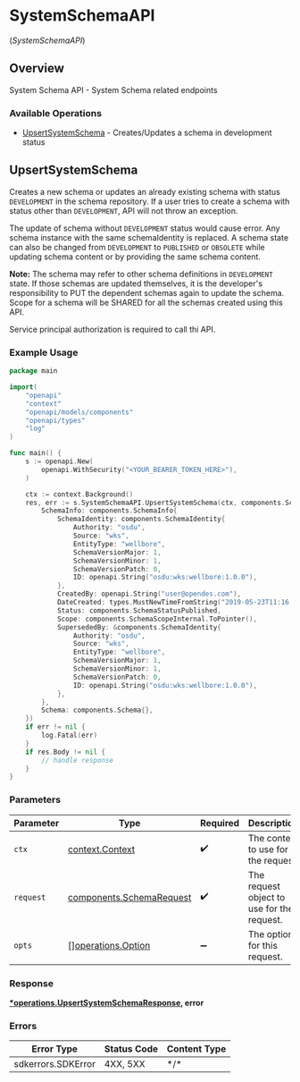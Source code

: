 # SystemSchemaAPI
(*SystemSchemaAPI*)

## Overview

System Schema API - System Schema related endpoints

### Available Operations

* [UpsertSystemSchema](#upsertsystemschema) - Creates/Updates a schema in development status

## UpsertSystemSchema

Creates a new schema or updates an already existing schema with status `DEVELOPMENT` in the schema repository. If a user tries to create a schema with status other than `DEVELOPMENT`, API will not throw an exception. <p>The update of schema without `DEVELOPMENT` status would cause error. Any schema instance with the same schemaIdentity is replaced. A schema state can also be changed from `DEVELOPMENT` to `PUBLISHED` or `OBSOLETE` while updating schema content or by providing the same schema content.</p> <p>**Note:** The schema may refer to other schema definitions in `DEVELOPMENT` state. If those schemas are updated themselves, it is the developer's responsibility to PUT the dependent schemas again to update the schema. Scope for a schema will be SHARED for all the schemas created using this API.</p><p>Service principal authorization is required to call thi API.</p>

### Example Usage

```go
package main

import(
	"openapi"
	"context"
	"openapi/models/components"
	"openapi/types"
	"log"
)

func main() {
    s := openapi.New(
        openapi.WithSecurity("<YOUR_BEARER_TOKEN_HERE>"),
    )

    ctx := context.Background()
    res, err := s.SystemSchemaAPI.UpsertSystemSchema(ctx, components.SchemaRequest{
        SchemaInfo: components.SchemaInfo{
            SchemaIdentity: components.SchemaIdentity{
                Authority: "osdu",
                Source: "wks",
                EntityType: "wellbore",
                SchemaVersionMajor: 1,
                SchemaVersionMinor: 1,
                SchemaVersionPatch: 0,
                ID: openapi.String("osdu:wks:wellbore:1.0.0"),
            },
            CreatedBy: openapi.String("user@opendes.com"),
            DateCreated: types.MustNewTimeFromString("2019-05-23T11:16:03Z"),
            Status: components.SchemaStatusPublished,
            Scope: components.SchemaScopeInternal.ToPointer(),
            SupersededBy: &components.SchemaIdentity{
                Authority: "osdu",
                Source: "wks",
                EntityType: "wellbore",
                SchemaVersionMajor: 1,
                SchemaVersionMinor: 1,
                SchemaVersionPatch: 0,
                ID: openapi.String("osdu:wks:wellbore:1.0.0"),
            },
        },
        Schema: components.Schema{},
    })
    if err != nil {
        log.Fatal(err)
    }
    if res.Body != nil {
        // handle response
    }
}
```

### Parameters

| Parameter                                                            | Type                                                                 | Required                                                             | Description                                                          |
| -------------------------------------------------------------------- | -------------------------------------------------------------------- | -------------------------------------------------------------------- | -------------------------------------------------------------------- |
| `ctx`                                                                | [context.Context](https://pkg.go.dev/context#Context)                | :heavy_check_mark:                                                   | The context to use for the request.                                  |
| `request`                                                            | [components.SchemaRequest](../../models/components/schemarequest.md) | :heavy_check_mark:                                                   | The request object to use for the request.                           |
| `opts`                                                               | [][operations.Option](../../models/operations/option.md)             | :heavy_minus_sign:                                                   | The options for this request.                                        |

### Response

**[*operations.UpsertSystemSchemaResponse](../../models/operations/upsertsystemschemaresponse.md), error**

### Errors

| Error Type         | Status Code        | Content Type       |
| ------------------ | ------------------ | ------------------ |
| sdkerrors.SDKError | 4XX, 5XX           | \*/\*              |